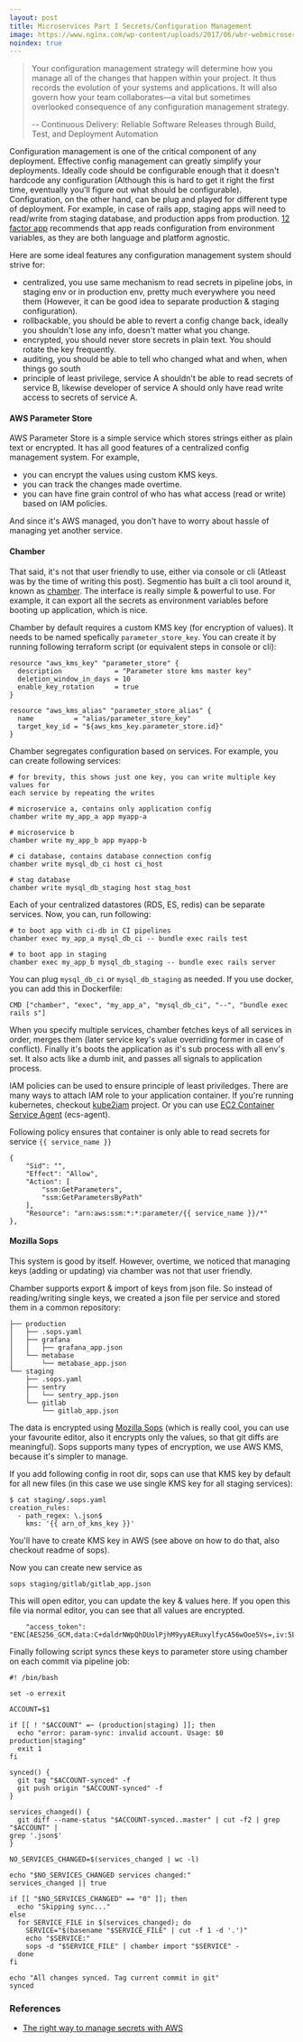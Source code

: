 ```yaml
---
layout: post
title: Microservices Part I Secrets/Configuration Management
image: https://www.nginx.com/wp-content/uploads/2017/06/wbr-webmicroservice-featured-500x300.png
noindex: true
---
```


> Your configuration management strategy will determine how you manage all of
> the changes that happen within your project. It thus records the evolution of
> your systems and applications. It will also govern how your team
> collaborates—a vital but sometimes overlooked consequence of any configuration
> management strategy.
>
> -- Continuous Delivery: Reliable Software Releases through Build, Test, and
> Deployment Automation

Configuration management is one of the critical component of any deployment.
Effective config management can greatly simplify your deployments. Ideally code
should be configurable enough that it doesn't hardcode any configuration
(Although this is hard to get it right the first time, eventually you'll figure
out what should be configurable). Configuration, on the other hand, can be plug
and played for different type of deployment. For example, in case of rails app,
staging apps will need to read/write from staging database, and production apps
from production. [12 factor app](https://12factor.net/config) recommends that
app reads configuration from environment variables, as they are both language
and platform agnostic.

Here are some ideal features any configuration management system should strive
for:

- centralized, you use same mechanism to read secrets in pipeline jobs, in
  staging env or in production env, pretty much everywhere you need them
(However, it can be good idea to separate production & staging configuration).
- rollbackable, you should be able to revert a config change back, ideally you
  shouldn't lose any info, doesn't matter what you change.
- encrypted, you should never store secrets in plain text. You should rotate the
  key frequently.
- auditing, you should be able to tell who changed what and when, when things go
  south
- principle of least privilege, service A shouldn't be able to read secrets of
  service B, likewise developer of service A should only have read write access
to secrets of service A.

#### AWS Parameter Store

AWS Parameter Store is a simple service which stores strings either as plain
text or encrypted. It has all good features of a centralized config management
system. For example, 
- you can encrypt the values using custom KMS keys. 
- you can track the changes made overtime. 
- you can have fine grain control of who has what access (read or write) based
  on IAM policies. 

And since it's AWS managed, you don't have to worry about hassle of managing yet
another service. 

#### Chamber

That said, it's not that user friendly to use, either via console or cli
(Atleast was by the time of writing this post). Segmentio has built a cli tool
around it, known as [chamber](https://github.com/segmentio/chamber). The
interface is really simple & powerful to use. For example, it can export all the
secrets as environment variables before booting up application, which is nice.

Chamber by default requires a custom KMS key (for encryption of values). It
needs to be named spefically `parameter_store_key`. You can create it by running
following terraform script (or equivalent steps in console or cli):

```
resource "aws_kms_key" "parameter_store" {
  description             = "Parameter store kms master key"
  deletion_window_in_days = 10
  enable_key_rotation     = true
}

resource "aws_kms_alias" "parameter_store_alias" {
  name          = "alias/parameter_store_key"
  target_key_id = "${aws_kms_key.parameter_store.id}"
}
```

Chamber segregates configuration based on services. For example, you can create
following services:

```
# for brevity, this shows just one key, you can write multiple key values for
each service by repeating the writes

# microservice a, contains only application config
chamber write my_app_a app myapp-a

# microservice b
chamber write my_app_b app myapp-b

# ci database, contains database connection config
chamber write mysql_db_ci host ci_host

# stag database
chamber write mysql_db_staging host stag_host
```

Each of your centralized datastores (RDS, ES, redis) can be separate services.
Now, you can, run following:

```
# to boot app with ci-db in CI pipelines
chamber exec my_app_a mysql_db_ci -- bundle exec rails test

# to boot app in staging
chamber exec my_app_b mysql_db_staging -- bundle exec rails server
```

You can plug `mysql_db_ci` or `mysql_db_staging` as needed. If you use docker,
you can add this in Dockerfile:

```
CMD ["chamber", "exec", "my_app_a", "mysql_db_ci", "--", "bundle exec rails s"]
```

When you specify multiple services, chamber fetches keys of all services in
order, merges them (later service key's value overriding former in case of
conflict). Finally it's boots the application as it's sub process with all env's
set. It also acts like a dumb init, and passes all signals to application
process. 

IAM policies can be used to ensure principle of least priviledges. There are
many ways to attach IAM role to your application container. If you're running
kubernetes, checkout [kube2iam](https://github.com/jtblin/kube2iam) project. Or
you can use [EC2 Container Service
Agent](https://github.com/aws/amazon-ecs-agent) (ecs-agent).

Following policy ensures that container is only able to read secrets for service
`{{ service_name }}`

```
{
    "Sid": "",
    "Effect": "Allow",
    "Action": [
        "ssm:GetParameters",
        "ssm:GetParametersByPath"
    ],
    "Resource": "arn:aws:ssm:*:*:parameter/{{ service_name }}/*"
},
```

#### Mozilla Sops

This system is good by itself. However, overtime, we noticed that managing keys
(adding or updating) via chamber was not that user friendly.

Chamber supports export & import of keys from json file. So instead of
reading/writing single keys, we created a json file per service and stored them
in a common repository:

```
├── production
│   ├── .sops.yaml
│   ├── grafana
│   │   ├── grafana_app.json
│   └── metabase
│       └── metabase_app.json
└── staging
    ├── .sops.yaml
    ├── sentry
    │   └── sentry_app.json
    └── gitlab
        └── gitlab_app.json
```

The data is encrypted using [Mozilla Sops](https://github.com/mozilla/sops)
(which is really cool, you can use your favourite editor, also it encrypts only
the values, so that git diffs are meaningful). Sops supports many types of
encryption, we use AWS KMS, because it's simpler to manage. 

If you add following config in root dir, sops can use that KMS key by default
for all new files (in this case we use single KMS key for all staging services):

```
$ cat staging/.sops.yaml
creation_rules:
  - path_regex: \.json$
    kms: '{{ arn_of_kms_key }}'
```

You'll have to create KMS key in AWS (see above on how to do that, also checkout
readme of sops).

Now you can create new service as

```
sops staging/gitlab/gitlab_app.json
```

This will open editor, you can update the key & values here. If you open this
file via normal editor, you can see that all values are encrypted.

```
    "access_token":
"ENC[AES256_GCM,data:C+daldrNWpQhDUolPjhM9yyAERuxylfycA56wOoe5Vs=,iv:5Lss6SqmE23fQ3YA7T97V+v0mXd/cDNgM3FS24x/JdE=,tag:tbP2quqao4I4D54HZhyFlw==,type:str]",
```

Finally following script syncs these keys to parameter store using chamber on
each commit via pipeline job:

```
#! /bin/bash

set -o errexit

ACCOUNT=$1

if [[ ! "$ACCOUNT" =~ (production|staging) ]]; then
  echo "error: param-sync: invalid account. Usage: $0 production|staging"
  exit 1
fi

synced() {
  git tag "$ACCOUNT-synced" -f
  git push origin "$ACCOUNT-synced" -f
}

services_changed() {
  git diff --name-status "$ACCOUNT-synced..master" | cut -f2 | grep "$ACCOUNT" |
grep '.json$'
}

NO_SERVICES_CHANGED=$(services_changed | wc -l)

echo "$NO_SERVICES_CHANGED services changed:"
services_changed || true

if [[ "$NO_SERVICES_CHANGED" == "0" ]]; then
  echo "Skipping sync..."
else
  for SERVICE_FILE in $(services_changed); do
    SERVICE="$(basename "$SERVICE_FILE" | cut -f 1 -d '.')"
    echo "$SERVICE:"
    sops -d "$SERVICE_FILE" | chamber import "$SERVICE" -
  done
fi

echo "All changes synced. Tag current commit in git"
synced
```

### References

- [The right way to manage secrets with
  AWS](https://segment.com/blog/the-right-way-to-manage-secrets/)
